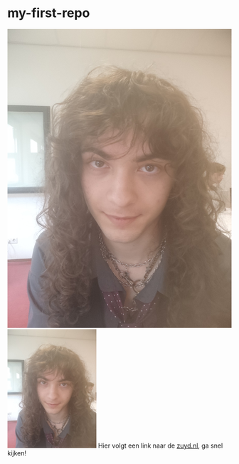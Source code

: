 # my-first-repo
![ilja](ilja.jpg)
<img src="ilja.jpg" alt="ilja" width="200">
Hier volgt een link naar de [zuyd.nl](https://zuyd.nl), ga snel kijken!
